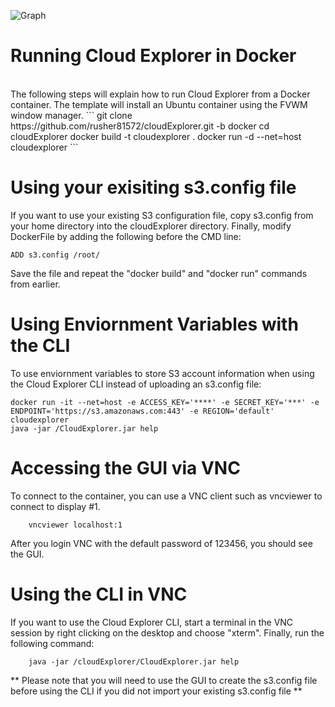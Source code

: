 ![Graph](https://www.linux-toys.com/7.png)

# Running Cloud Explorer in Docker
<br>
The following steps will explain how to run Cloud Explorer from a Docker container. The template will install an Ubuntu container using the FVWM window manager.
```
git clone https://github.com/rusher81572/cloudExplorer.git -b docker
cd cloudExplorer
docker build -t cloudexplorer .
docker run -d --net=host cloudexplorer 
```

# Using your exisiting s3.config file
If you want to use your existing S3 configuration file, copy s3.config from your home directory into the cloudExplorer directory. Finally, modify DockerFile by adding the following before the CMD line:
```
ADD s3.config /root/
```

Save the file and repeat the "docker build" and "docker run" commands from earlier.

# Using Enviornment Variables with the CLI

To use enviornment variables to store S3 account information when using the  Cloud Explorer CLI instead of uploading an s3.config file:
```
docker run -it --net=host -e ACCESS_KEY='****' -e SECRET_KEY='***' -e ENDPOINT='https://s3.amazonaws.com:443' -e REGION='default' cloudexplorer 
java -jar /CloudExplorer.jar help
```

# Accessing the GUI via VNC

To connect to the container, you can use a VNC client such as vncviewer to connect to display #1.
```
	vncviewer localhost:1
```
After you login VNC with the default password of 123456, you should see the GUI.

# Using the CLI in VNC 

If you want to use the Cloud Explorer CLI, start a terminal in the VNC session by right clicking on the desktop and choose "xterm". Finally, run the following command:
```
	java -jar /cloudExplorer/CloudExplorer.jar help
```	
** Please note that you will need to use the GUI to create the s3.config file before using the CLI if you did not import your existing s3.config file **

<br>
